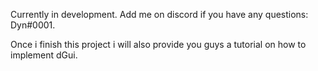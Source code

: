 Currently in development.
Add me on discord if you have any questions: Dyn#0001.

Once i finish this project i will also provide you guys a tutorial on how to implement dGui.
